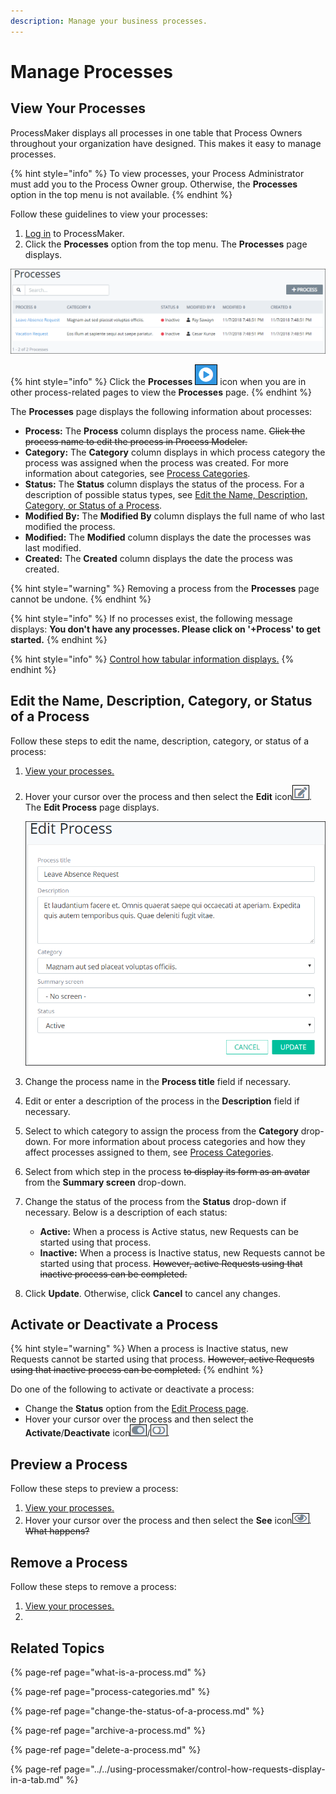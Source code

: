```yaml
---
description: Manage your business processes.
---
```


# Manage Processes

## View Your Processes

ProcessMaker displays all processes in one table that Process Owners throughout your organization have designed. This makes it easy to manage processes.

{% hint style="info" %}
To view processes, your Process Administrator must add you to the Process Owner group. Otherwise, the **Processes** option in the top menu is not available.
{% endhint %}

Follow these guidelines to view your processes:

1. [Log in](../../using-processmaker/log-in.md#log-in) to ProcessMaker.
2. Click the **Processes** option from the top menu. The **Processes** page displays.

![Processes page](../../.gitbook/assets/processes.png)

{% hint style="info" %}
Click the **Processes** ![](../../.gitbook/assets/processses-icon-processes.png) icon when you are in other process-related pages to view the **Processes** page.
{% endhint %}

The **Processes** page displays the following information about processes:

* **Process:** The **Process** column displays the process name. ~~Click the process name to edit the process in Process Modeler.~~
* **Category:** The **Category** column displays in which process category the process was assigned when the process was created.  For more information about categories, see [Process Categories](process-categories.md).
* **Status:** The **Status** column displays the status of the process. For a description of possible status types, see [Edit the Name, Description, Category, or Status of a Process](view-the-list-of-processes.md#edit-the-name-description-category-or-status-of-a-process).
* **Modified By:** The **Modified By** column displays the full name of who last modified the process.
* **Modified:** The **Modified** column displays the date the processes was last modified.
* **Created:** The **Created** column displays the date the process was created.

{% hint style="warning" %}
Removing a process from the **Processes** page cannot be undone.
{% endhint %}

{% hint style="info" %}
If no processes exist, the following message displays: **You don't have any processes. Please click on '+Process' to get started.**
{% endhint %}

{% hint style="info" %}
[Control how tabular information displays.](../../using-processmaker/control-how-requests-display-in-a-tab.md)
{% endhint %}

## Edit the Name, Description, Category, or Status of a Process

Follow these steps to edit the name, description, category, or status of a process:

1. [View your processes.](view-the-list-of-processes.md#view-your-processes)
2. Hover your cursor over the process and then select the **Edit** icon![](../../.gitbook/assets/edit-icon.png). The **Edit Process** page displays.  

   ![](../../.gitbook/assets/edit-process-page-processes.png)

3. Change the process name in the **Process title** field if necessary.
4. Edit or enter a description of the process in the **Description** field if necessary.
5. Select to which category to assign the process from the **Category** drop-down. For more information about process categories and how they affect processes assigned to them, see [Process Categories](process-categories.md).
6. Select from which step in the process ~~to display its form as an avatar~~ from the **Summary screen** drop-down.
7. Change the status of the process from the **Status** drop-down if necessary. Below is a description of each status:
   * **Active:** When a process is Active status, new Requests can be started using that process.
   * **Inactive:** When a process is Inactive status, new Requests cannot be started using that process. ~~However, active Requests using that inactive process can be completed.~~
8. Click **Update**. Otherwise, click **Cancel** to cancel any changes.

## Activate or Deactivate a Process

{% hint style="warning" %}
When a process is Inactive status, new Requests cannot be started using that process. ~~However, active Requests using that inactive process can be completed.~~
{% endhint %}

Do one of the following to activate or deactivate a process:

* Change the **Status** option from the [Edit Process page](view-the-list-of-processes.md#edit-the-name-description-category-or-status-of-a-process).
* Hover your cursor over the process and then select the **Activate**/**Deactivate** icon![](../../.gitbook/assets/activate-icon-processes.png)/![](../../.gitbook/assets/deactivate-icon-processes.png).

## Preview a Process

Follow these steps to preview a process:

1. [View your processes.](view-the-list-of-processes.md#view-your-processes)
2. Hover your cursor over the process and then select the **See** icon![](../../.gitbook/assets/see-icon-processes.png). ~~What happens?~~

## Remove a Process

Follow these steps to remove a process:

1. [View your processes.](view-the-list-of-processes.md#view-your-processes)
2. 
## Related Topics

{% page-ref page="what-is-a-process.md" %}

{% page-ref page="process-categories.md" %}

{% page-ref page="change-the-status-of-a-process.md" %}

{% page-ref page="archive-a-process.md" %}

{% page-ref page="delete-a-process.md" %}

{% page-ref page="../../using-processmaker/control-how-requests-display-in-a-tab.md" %}

